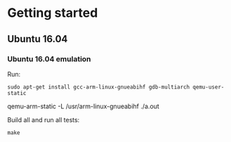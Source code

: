 # Getting started

## Ubuntu 16.04

### Ubuntu 16.04 emulation

Run:

    sudo apt-get install gcc-arm-linux-gnueabihf gdb-multiarch qemu-user-static

qemu-arm-static -L /usr/arm-linux-gnueabihf ./a.out

Build all and run all tests:

    make
